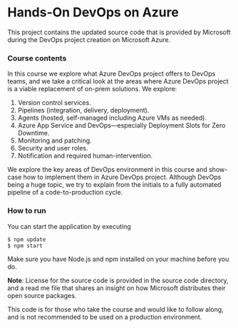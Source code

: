 # Hands-On DevOps on Azure
This project contains the updated source code that is provided by Microsoft during the DevOps project creation on Microsoft Azure. 

### Course contents
In this course we explore what Azure DevOps project offers to DevOps teams, and we take a critical look at the areas where Azure DevOps project is a viable replacement of on-prem solutions. We explore:

1. Version control services.
2. Pipelines (integration, delivery, deployment).
3. Agents (hosted, self-managed including Azure VMs as needed).
4. Azure App Service and DevOps&mdash;especially Deployment Slots for Zero Downtime.
5. Monitoring and patching.
6. Security and user roles.
7. Notification and required human-intervention.

We explore the key areas of DevOps environment in this course and show-case how to implement them in Azure DevOps project. Although DevOps being a huge topic, we try to explain from the initials to a fully automated pipeline of a code-to-production cycle. 

### How to run
You can start the application by executing 

```
$ npm update
$ npm start
```
Make sure you have Node.js and npm installed on your machine before you do.

**Note**: License for the source code is provided in the source code directory, and a read me file that shares an insight on how Microsoft distributes their open source packages. 

This code is for those who take the course and would like to follow along, and is not recommended to be used on a production environment. 